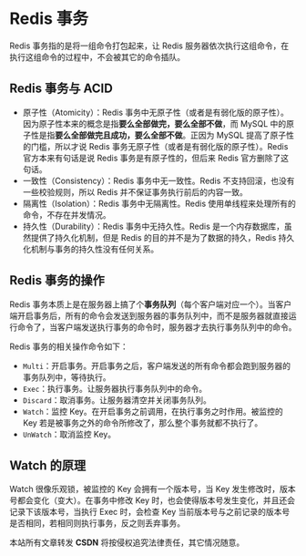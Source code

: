 # Redis 事务

Redis 事务指的是将一组命令打包起来，让 Redis 服务器依次执行这组命令，在执行这组命令的过程中，不会被其它的命令插队。

## Redis 事务与 ACID

- 原子性（Atomicity）：Redis 事务中无原子性（或者是有弱化版的原子性）。因为原子性本来的概念是指**要么全部做完，要么全部不做**，而 MySQL 中的原子性是指**要么全部做完且成功，要么全部不做**。正因为 MySQL 提高了原子性的门槛，所以才说 Redis 事务无原子性（或者是有弱化版的原子性）。Redis 官方本来有句话是说 Redis 事务是有原子性的，但后来 Redis 官方删除了这句话。
- 一致性（Consistency）：Redis 事务中无一致性。Redis 不支持回滚，也没有一些校验规则，所以 Redis 并不保证事务执行前后的内容一致。
- 隔离性（Isolation）：Redis 事务中无隔离性。Redis 使用单线程来处理所有的命令，不存在并发情况。
- 持久性（Durability）：Redis 事务中无持久性。Redis 是一个内存数据库，虽然提供了持久化机制，但是 Redis 的目的并不是为了数据的持久，Redis 持久化机制与事务的持久性没有任何关系。
## Redis 事务的操作

Redis 事务本质上是在服务器上搞了个**事务队列**（每个客户端对应一个）。当客户端开启事务后，所有的命令会发送到服务器的事务队列中，而不是服务器就直接运行命令了，当客户端发送执行事务的命令时，服务器才去执行事务队列中的命令。

Redis 事务的相关操作命令如下：

- `Multi`：开启事务。开启事务之后，客户端发送的所有命令都会跑到服务器的事务队列中，等待执行。
- `Exec`：执行事务。让服务器执行事务队列中的命令。
- `Discard`：取消事务。让服务器清空并关闭事务队列。
- `Watch`：监控 Key。在开启事务之前调用，在执行事务之时作用。被监控的 Key 若是被事务之外的命令所修改了，那么整个事务就都不执行了。
- `UnWatch`：取消监控 Key。

## Watch 的原理

Watch 很像乐观锁，被监控的 Key 会拥有一个版本号，当 Key 发生修改时，版本号都会变化（变大）。在事务中修改 Key 时，也会使得版本号发生变化，并且还会记录下该版本号，当执行 Exec 时，会检查 Key 当前版本号与之前记录的版本号是否相同，若相同则执行事务，反之则丢弃事务。



<script src="https://giscus.app/client.js"
        data-repo="wynhelloworld/blog-comments"
        data-repo-id="R_kgDOKruZpg"
        data-category="Announcements"
        data-category-id="DIC_kwDOKruZps4Ca2L0"
        data-mapping="url"
        data-strict="0"
        data-reactions-enabled="1"
        data-emit-metadata="0"
        data-input-position="bottom"
        data-theme="preferred_color_scheme"
        data-lang="zh-CN"
        crossorigin="anonymous"
        async>
</script>

本站所有文章转发 **CSDN** 将按侵权追究法律责任，其它情况随意。
